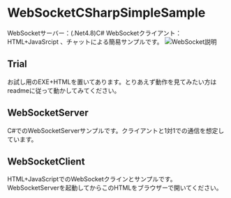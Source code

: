 # WebSocketCSharpSimpleSample
WebSocketサーバー：(.Net4.8)C# WebSocketクライアント：HTML+JavaSrcipt 、チャットによる簡易サンプルです。
![WebSocket説明](https://user-images.githubusercontent.com/106499012/215299758-45e98665-a3c5-4b2c-9546-2e8381e09521.gif)

## Trial
お試し用のEXE+HTMLを置いてあります。とりあえず動作を見てみたい方はreadmeに従って動かしてみてください。

## WebSocketServer
C#でのWebSocketServerサンプルです。クライアントと1対1での通信を想定しています。

## WebSocketClient
HTML+JavaScriptでのWebSocketクラインとサンプルです。WebSocketServerを起動してからこのHTMLをブラウザーで開いてください。

